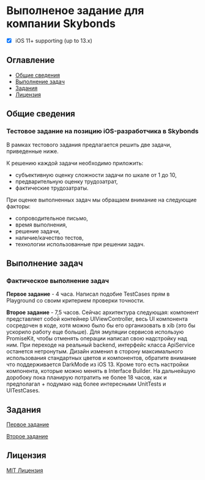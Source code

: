 # Выполненое задание для компании Skybonds

- [x] iOS 11+ supporting (up to 13.x)

## Оглавление

* [Общие сведения](README.md#common)
* [Выполнение задач](README.md#letter)
* [Задания](README.md#tests)
* [Лицензия](LICENSE)

## <a name="common"></a>Общие сведения

### Тестовое задание на позицию iOS-разработчика в Skybonds

В рамках тестового задания предлагается решить две задачи, приведенные ниже.

К решению каждой задачи необходимо приложить:
* субъективную оценку сложности задачи по шкале от 1 до 10,
* предварительную оценку трудозатрат,
* фактические трудозатраты.

При оценке выполненных задач мы обращаем внимание на следующие факторы:
* сопроводительное письмо,
* время выполнения,
* решение задачи,
* наличие/качество тестов,
* технологии использованные при решении задач.

## <a name="letter"></a>Выполнение задач

### Фактическое выполнение задач

**Первое задание**  - 4 часа. Написал подобие TestCases прям в Playground со своим критерием проверки точности.

**Второе задание** - 7,5 часов. Сейчас архитектура следующая: компонент представляет собой контейнер UIViewController, весь UI компонента сосредочен в коде, хотя можно было бы его организовать в xib (это бы ускорило работу еще больше). Для эмуляции сервисов использую PromiseKit, чтобы отменять операции написал свою надстройку над ним. При переходе на реальный backend, интерфейс класса ApiService останется нетронутым. Дизайн изменил в сторону максимального использования стандартных цветов и компонентов, обратите внимание что поддерживается DarkMode из iOS 13. Кроме того есть настройки компонента, которые можно менять в Interface Builder. На дальнейшую доробоку пока планирую потратить не более 18 часов, как и предполагал + подумаю над более интересными UnitTests и UITestCases.

## <a name="tests"></a>Задания

[Первое задание](01/README.md)

[Второе задание](02/README.md)

## <a name="license"></a>Лицензия

[MIT Лицензия](LICENSE)
